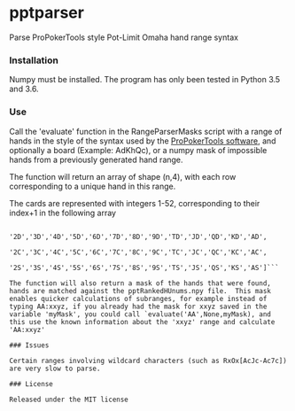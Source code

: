# pptparser
Parse ProPokerTools style Pot-Limit Omaha hand range syntax

### Installation

Numpy must be installed.  The program has only been tested in Python 3.5 and 3.6.

### Use

Call the 'evaluate' function in the RangeParserMasks script with a range of hands  in the style of the syntax used by the <a href="http://www.propokertools.com/">ProPokerTools software</a>, and optionally a board (Example: AdKhQc), or a numpy mask of impossible hands from a previously generated hand range.

The function will return an array of shape (n,4), with each row corresponding to a unique hand in this range.

The cards are represented with integers 1-52, corresponding to their index+1 in the following array

```cardIndexes = ['2H','3H','4H','5H','6H','7H','8H','9H','TH','JH','QH','KH','AH',
               '2D','3D','4D','5D','6D','7D','8D','9D','TD','JD','QD','KD','AD',
               '2C','3C','4C','5C','6C','7C','8C','9C','TC','JC','QC','KC','AC',
               '2S','3S','4S','5S','6S','7S','8S','9S','TS','JS','QS','KS','AS']```

The function will also return a mask of the hands that were found, hands are matched against the pptRankedHUnums.npy file.  This mask enables quicker calculations of subranges, for example instead of typing AA:xxyz, if you already had the mask for xxyz saved in the variable 'myMask', you could call `evaluate('AA',None,myMask), and this use the known information about the 'xxyz' range and calculate 'AA:xxyz'

### Issues

Certain ranges involving wildcard characters (such as RxOx[AcJc-Ac7c]) are very slow to parse.

### License

Released under the MIT license
